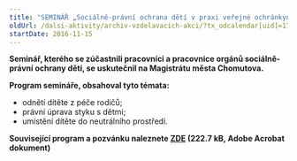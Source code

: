 ```yaml
---
title: "SEMINÁŘ „Sociálně-právní ochrana dětí v praxi veřejné ochránkyně práv“ Ústecký kraj"
oldUrl: /dalsi-aktivity/archiv-vzdelavacich-akci/?tx_odcalendar[uid]=179&cHash=4cd83f7b422fbe069a0f8d3c6a13d6da
startDate: 2016-11-15
---
```


<p><b>Seminář, kterého se zúčastnili pracovníci a pracovnice orgánů sociálně-právní ochrany dětí, se uskutečnil na Magistrátu města Chomutova.</b></p>
<p><b>Program semináře, obsahoval tyto témata:</b></p>
<p></p><ul><li>odnětí dítěte z péče rodičů;</li><li>právní úprava styku s dětmi;</li><li>umístění dítěte do neutrálního prostředí.</li></ul><p><b>Související program a pozvánku naleznete <a href="https://www.ochrance.cz/fileadmin/user_upload/projekt_ESF/ARCHIV_2016/SEMINARE_ARCHIV/11_15_Socialne-pravni_ochrana_deti_v_praxi_VOP_pozvanka.pdf" target="_blank">ZDE</a> (222.7 kB, Adobe Acrobat dokument)</b></p>
<p></p>

